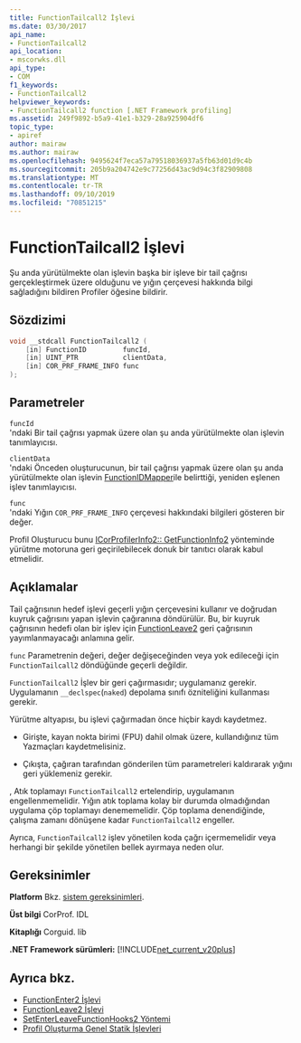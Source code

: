 ```yaml
---
title: FunctionTailcall2 İşlevi
ms.date: 03/30/2017
api_name:
- FunctionTailcall2
api_location:
- mscorwks.dll
api_type:
- COM
f1_keywords:
- FunctionTailcall2
helpviewer_keywords:
- FunctionTailcall2 function [.NET Framework profiling]
ms.assetid: 249f9892-b5a9-41e1-b329-28a925904df6
topic_type:
- apiref
author: mairaw
ms.author: mairaw
ms.openlocfilehash: 9495624f7eca57a79518036937a5fb63d01d9c4b
ms.sourcegitcommit: 205b9a204742e9c77256d43ac9d94c3f82909808
ms.translationtype: MT
ms.contentlocale: tr-TR
ms.lasthandoff: 09/10/2019
ms.locfileid: "70851215"
---
```

# <a name="functiontailcall2-function"></a>FunctionTailcall2 İşlevi
Şu anda yürütülmekte olan işlevin başka bir işleve bir tail çağrısı gerçekleştirmek üzere olduğunu ve yığın çerçevesi hakkında bilgi sağladığını bildiren Profiler öğesine bildirir.  
  
## <a name="syntax"></a>Sözdizimi  
  
```cpp
void __stdcall FunctionTailcall2 (  
    [in] FunctionID         funcId,   
    [in] UINT_PTR           clientData,   
    [in] COR_PRF_FRAME_INFO func  
);  
```  
  
## <a name="parameters"></a>Parametreler  
 `funcId`  
 'ndaki Bir tail çağrısı yapmak üzere olan şu anda yürütülmekte olan işlevin tanımlayıcısı.  
  
 `clientData`  
 'ndaki Önceden oluşturucunun, bir tail çağrısı yapmak üzere olan şu anda yürütülmekte olan işlevin [FunctionIDMapper](../../../../docs/framework/unmanaged-api/profiling/functionidmapper-function.md)ile belirttiği, yeniden eşlenen işlev tanımlayıcısı.  
  
 `func`  
 'ndaki Yığın `COR_PRF_FRAME_INFO` çerçevesi hakkındaki bilgileri gösteren bir değer.  
  
 Profil Oluşturucu bunu [ICorProfilerInfo2:: GetFunctionInfo2](../../../../docs/framework/unmanaged-api/profiling/icorprofilerinfo2-getfunctioninfo2-method.md) yönteminde yürütme motoruna geri geçirilebilecek donuk bir tanıtıcı olarak kabul etmelidir.  
  
## <a name="remarks"></a>Açıklamalar  
 Tail çağrısının hedef işlevi geçerli yığın çerçevesini kullanır ve doğrudan kuyruk çağrısını yapan işlevin çağıranına döndürülür. Bu, bir kuyruk çağrısının hedefi olan bir işlev için [FunctionLeave2](../../../../docs/framework/unmanaged-api/profiling/functionleave2-function.md) geri çağrısının yayımlanmayacağı anlamına gelir.  
  
 `func` Parametrenin değeri, değer değişeceğinden veya yok edileceği için `FunctionTailcall2` döndüğünde geçerli değildir.  
  
 `FunctionTailcall2` İşlev bir geri çağırmasıdır; uygulamanız gerekir. Uygulamanın `__declspec`(`naked`) depolama sınıfı özniteliğini kullanması gerekir.  
  
 Yürütme altyapısı, bu işlevi çağırmadan önce hiçbir kaydı kaydetmez.  
  
- Girişte, kayan nokta birimi (FPU) dahil olmak üzere, kullandığınız tüm Yazmaçları kaydetmelisiniz.  
  
- Çıkışta, çağıran tarafından gönderilen tüm parametreleri kaldırarak yığını geri yüklemeniz gerekir.  
  
 , Atık toplamayı `FunctionTailcall2` ertelendirip, uygulamanın engellenmemelidir. Yığın atık toplama kolay bir durumda olmadığından uygulama çöp toplamayı denememelidir. Çöp toplama denendiğinde, çalışma zamanı dönüşene kadar `FunctionTailcall2` engeller.  
  
 Ayrıca, `FunctionTailcall2` işlev yönetilen koda çağrı içermemelidir veya herhangi bir şekilde yönetilen bellek ayırmaya neden olur.  
  
## <a name="requirements"></a>Gereksinimler  
 **Platform** Bkz. [sistem gereksinimleri](../../../../docs/framework/get-started/system-requirements.md).  
  
 **Üst bilgi** CorProf. IDL  
  
 **Kitaplığı** Corguid. lib  
  
 **.NET Framework sürümleri:** [!INCLUDE[net_current_v20plus](../../../../includes/net-current-v20plus-md.md)]  
  
## <a name="see-also"></a>Ayrıca bkz.

- [FunctionEnter2 İşlevi](../../../../docs/framework/unmanaged-api/profiling/functionenter2-function.md)
- [FunctionLeave2 İşlevi](../../../../docs/framework/unmanaged-api/profiling/functionleave2-function.md)
- [SetEnterLeaveFunctionHooks2 Yöntemi](../../../../docs/framework/unmanaged-api/profiling/icorprofilerinfo2-setenterleavefunctionhooks2-method.md)
- [Profil Oluşturma Genel Statik İşlevleri](../../../../docs/framework/unmanaged-api/profiling/profiling-global-static-functions.md)
